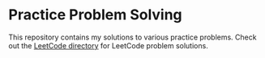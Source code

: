 # Practice Problem Solving

This repository contains my solutions to various practice problems.
Check out the [LeetCode directory](./leetcode) for LeetCode problem solutions.
